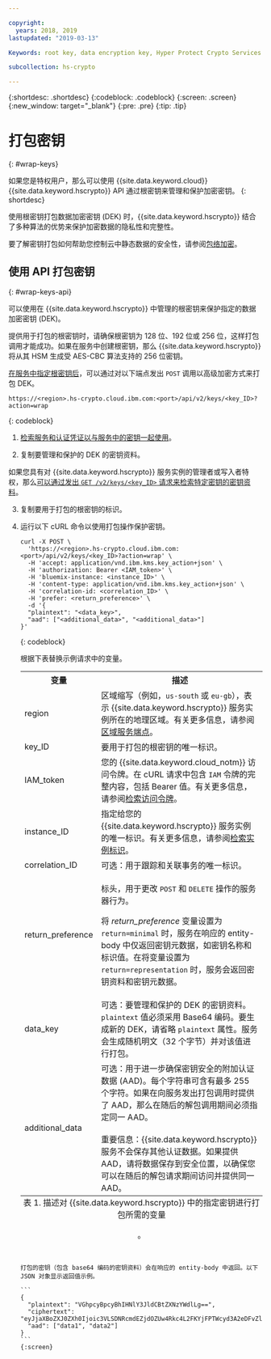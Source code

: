 ```yaml
---

copyright:
  years: 2018, 2019
lastupdated: "2019-03-13"

Keywords: root key, data encryption key, Hyper Protect Crypto Services

subcollection: hs-crypto

---
```


{:shortdesc: .shortdesc}
{:codeblock: .codeblock}
{:screen: .screen}
{:new_window: target="_blank"}
{:pre: .pre}
{:tip: .tip}

# 打包密钥
{: #wrap-keys}

如果您是特权用户，那么可以使用 {{site.data.keyword.cloud}} {{site.data.keyword.hscrypto}} API 通过根密钥来管理和保护加密密钥。
{: shortdesc}

使用根密钥打包数据加密密钥 (DEK) 时，{{site.data.keyword.hscrypto}} 结合了多种算法的优势来保护加密数据的隐私性和完整性。  

要了解密钥打包如何帮助您控制云中静态数据的安全性，请参阅[包络加密](/docs/services/key-protect/concepts/envelope-encryption.html)。

## 使用 API 打包密钥
{: #wrap-keys-api}

可以使用在 {{site.data.keyword.hscrypto}} 中管理的根密钥来保护指定的数据加密密钥 (DEK)。

提供用于打包的根密钥时，请确保根密钥为 128 位、192 位或 256 位，这样打包调用才能成功。如果在服务中创建根密钥，那么 {{site.data.keyword.hscrypto}} 将从其 HSM 生成受 AES-CBC 算法支持的 256 位密钥。

[在服务中指定根密钥后](/docs/services/hs-crypto/create-root-keys.html)，可以通过对以下端点发出 `POST` 调用以高级加密方式来打包 DEK。

```
https://<region>.hs-crypto.cloud.ibm.com:<port>/api/v2/keys/<key_ID>?action=wrap
```
{: codeblock}

1. [检索服务和认证凭证以与服务中的密钥一起使用](/docs/services/hs-crypto/access-api.html)。

2. 复制要管理和保护的 DEK 的密钥资料。

如果您具有对 {{site.data.keyword.hscrypto}} 服务实例的管理者或写入者特权，那么[可以通过发出 `GET /v2/keys/<key_ID>` 请求来检索特定密钥的密钥资料](/docs/services/hs-crypto/view-keys.html#api)。

3. 复制要用于打包的根密钥的标识。

4. 运行以下 cURL 命令以使用打包操作保护密钥。

    ```cURL
    curl -X POST \
      'https://<region>.hs-crypto.cloud.ibm.com:<port>/api/v2/keys/<key_ID>?action=wrap' \
      -H 'accept: application/vnd.ibm.kms.key_action+json' \
      -H 'authorization: Bearer <IAM_token>' \
      -H 'bluemix-instance: <instance_ID>' \
      -H 'content-type: application/vnd.ibm.kms.key_action+json' \
      -H 'correlation-id: <correlation_ID>' \
      -H 'prefer: <return_preference>' \
      -d '{
      "plaintext": "<data_key>",
      "aad": ["<additional_data>", "<additional_data>"]
    }'
    ```
    {: codeblock}
    <!--    To work with keys within a Cloud Foundry org and space in your account, replace `Bluemix-Instance` with the appropriate `Bluemix-org` and `Bluemix-space` headers. [For more information, see the {{site.data.keyword.hscrypto}} API reference doc ![External link icon](../../icons/launch-glyph.svg "External link icon")](https://{DomainName}/apidocs/hs-crypto){: new_window}.
        {: tip} -->

    根据下表替换示例请求中的变量。

    <table>
      <tr>
        <th>变量</th>
        <th>描述</th>
      </tr>
      <tr>
        <td><varname>region</varname></td>
        <td>区域缩写（例如，<code>us-south</code> 或 <code>eu-gb</code>），表示 {{site.data.keyword.hscrypto}} 服务实例所在的地理区域。有关更多信息，请参阅<a href="/docs/services/hs-crypto/regions.html#endpoints">区域服务端点</a>。</td>
      </tr>
      <tr>
        <td><varname>key_ID</varname></td>
        <td>要用于打包的根密钥的唯一标识。</td>
      </tr>
      <tr>
        <td><varname>IAM_token</varname></td>
        <td>您的 {{site.data.keyword.cloud_notm}} 访问令牌。在 cURL 请求中包含 <code>IAM</code> 令牌的完整内容，包括 Bearer 值。有关更多信息，请参阅<a href="/docs/services/hs-crypto/access-api.html#retrieve-token">检索访问令牌</a>。</td>
      </tr>
      <tr>
        <td><varname>instance_ID</varname></td>
        <td>指定给您的 {{site.data.keyword.hscrypto}} 服务实例的唯一标识。有关更多信息，请参阅<a href="/docs/services/hs-crypto/access-api.html#retrieve-instance-ID">检索实例标识</a>。</td>
      </tr>
      <tr>
        <td><varname>correlation_ID</varname></td>
        <td>可选：用于跟踪和关联事务的唯一标识。</td>
      </tr>
      <tr>
        <td><varname>return_preference</varname></td>
        <td><p>标头，用于更改 <code>POST</code> 和 <code>DELETE</code> 操作的服务器行为。</p><p>将 <em>return_preference</em> 变量设置为 <code>return=minimal</code> 时，服务在响应的 entity-body 中仅返回密钥元数据，如密钥名称和标识值。在将变量设置为 <code>return=representation</code> 时，服务会返回密钥资料和密钥元数据。</p></td>
      </tr>
      <tr>
        <td><varname>data_key</varname></td>
        <td>可选：要管理和保护的 DEK 的密钥资料。<code>plaintext</code> 值必须采用 Base64 编码。要生成新的 DEK，请省略 <code>plaintext</code> 属性。服务会生成随机明文（32 个字节）并对该值进行打包。</td>
      </tr>
      <tr>
        <td><varname>additional_data</varname></td>
        <td>可选：用于进一步确保密钥安全的附加认证数据 (AAD)。每个字符串可含有最多 255 个字符。如果在向服务发出打包调用时提供了 AAD，那么在随后的解包调用期间必须指定同一 AAD。<br></br>重要信息：{{site.data.keyword.hscrypto}} 服务不会保存其他认证数据。如果提供 AAD，请将数据保存到安全位置，以确保您可以在随后的解包请求期间访问并提供同一 AAD。</td>
      </tr>
      <caption style="caption-side:bottom;">表 1. 描述对 {{site.data.keyword.hscrypto}} 中的指定密钥进行打包所需的变量
。</caption>
    </table>

    打包的密钥（包含 base64 编码的密钥资料）会在响应的 entity-body 中返回。以下 JSON 对象显示返回值示例。

    ```
    {
      "plaintext": "VGhpcyBpcyBhIHNlY3JldCBtZXNzYWdlLg==",
      "ciphertext": "eyJjaXBoZXJ0ZXh0Ijoic3VLSDNRcmdEZjdOZUw4Rkc4L2FKYjFPTWcyd3A2eDFvZlA4MEc0Z1B2RmNrV2g3cUlidHphYXU0eHpKWWoxZyIsImhhc2giOiJiMmUyODdkZDBhZTAwZGZlY2Q3OGJmMDUxYmNmZGEyNWJkNGUzMjBkYjBhN2FjNzVhMWYzZmNkMDZlMjAzZWYxNWM5MTY4N2JhODg2ZWRjZGE2YWVlMzFjYzk2MjNkNjA5YTRkZWNkN2E5Y2U3ZDc5ZTRhZGY1MWUyNWFhYWM5MjhhNzg3NmZjYjM2NDFjNTQzMTZjMjMwOGY2MThlZGM2OTE3MjAyYjA5YTdjMjA2YzkxNTBhOTk1NmUxYzcxMTZhYjZmNmQyYTQ4MzZiZTM0NTk0Y2IwNzJmY2RmYTk2ZSJ9"
      "aad": ["data1", "data2"]
    }
    ```
    {:screen}
